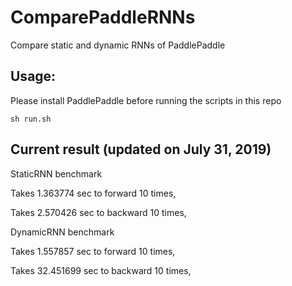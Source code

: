 # ComparePaddleRNNs

Compare static and dynamic RNNs of PaddlePaddle

## Usage:

Please install PaddlePaddle before running the scripts in this repo

```
sh run.sh
```

## Current result (updated on July 31, 2019)


StaticRNN benchmark

Takes 1.363774 sec to forward 10 times,

Takes 2.570426 sec to backward 10 times,

DynamicRNN benchmark

Takes 1.557857 sec to forward 10 times,

Takes 32.451699 sec to backward 10 times,
